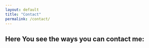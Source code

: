 ```yaml
---
layout: default
title: "Contact"
permalink: /contact/
---
```











## Here You see the ways you can contact me:
